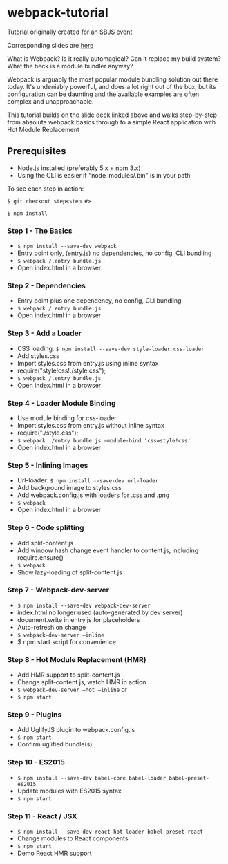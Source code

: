 # webpack-tutorial
Tutorial originally created for an [SBJS event](http://www.meetup.com/sbjavascript/events/229239289/)

Corresponding slides are [here](https://docs.google.com/presentation/d/1qHeoAXfspiPh9236sGst7WfDH5dqTMvXsE0Kr_SLyeU/edit?usp=sharing)

What is Webpack? Is it really automagical? Can it replace my build system? What the heck is a module bundler anyway?

Webpack is arguably the most popular module bundling solution out there today. It's undeniably powerful, and does a lot right out of the box, but its configuration can be daunting and the available examples are often complex and unapproachable.

This tutorial builds on the slide deck linked above and walks step-by-step from absolute webpack basics through to a simple React application with Hot Module Replacement

## Prerequisites
* Node.js installed (preferably 5.x + npm 3.x)
* Using the CLI is easier if "node_modules/.bin" is in your path

To see each step in action:

`$ git checkout step<step #>`

`$ npm install`

### Step 1 - The Basics
* `$ npm install --save-dev webpack`
* Entry point only, (entry.js) no dependencies, no config, CLI bundling
* `$ webpack /.entry bundle.js`
* Open index.html in a browser

### Step 2 - Dependencies
* Entry point plus one dependency, no config, CLI bundling
* `$ webpack /.entry bundle.js`
* Open index.html in a browser

### Step 3 - Add a Loader
* CSS loading: `$ npm install --save-dev style-loader css-loader`
* Add styles.css
* Import styles.css from entry.js using inline syntax
 * require("style!css!./style.css");
* `$ webpack /.entry bundle.js`
* Open index.html in a browser

### Step 4 - Loader Module Binding
* Use module binding for css-loader
* Import styles.css from entry.js without inline syntax
 * require("./style.css");
* `$ webpack ./entry bundle.js —module-bind ‘css=style!css'`
* Open index.html in a browser

### Step 5 - Inlining Images
* Url-loader: `$ npm install --save-dev url-loader`
* Add background image to styles.css
* Add webpack.config.js with loaders for .css and .png
* `$ webpack`
* Open index.html in a browser

### Step 6 - Code splitting
* Add split-content.js
* Add window hash change event handler to content.js, including require.ensure()
* `$ webpack`
* Show lazy-loading of split-content.js

### Step 7 - Webpack-dev-server
* `$ npm install --save-dev webpack-dev-server`
* index.html no longer used (auto-generated by dev server)
* document.write in entry.js for placeholders
* Auto-refresh on change
* `$ webpack-dev-server —inline`
* $ npm start script for convenience

### Step 8 - Hot Module Replacement (HMR)
* Add HMR support to split-content.js
* Change split-content.js, watch HMR in action
* `$ webpack-dev-server —hot —inline` or
* `$ npm start`

### Step 9 - Plugins
* Add UglifyJS plugin to webpack.config.js
* `$ npm start`
* Confirm uglified bundle(s)

### Step 10 - ES2015
* `$ npm install --save-dev babel-core babel-loader babel-preset-es2015`
* Update modules with ES2015 syntax
* `$ npm start`

### Step 11 - React / JSX
* `$ npm install --save-dev react-hot-loader babel-preset-react`
* Change modules to React components
* `$ npm start`
* Demo React HMR support
